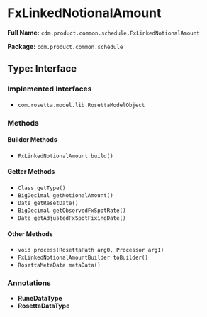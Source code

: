# FxLinkedNotionalAmount

**Full Name:** `cdm.product.common.schedule.FxLinkedNotionalAmount`

**Package:** `cdm.product.common.schedule`

## Type: Interface

### Implemented Interfaces

- `com.rosetta.model.lib.RosettaModelObject`

### Methods

#### Builder Methods

- `FxLinkedNotionalAmount build()`

#### Getter Methods

- `Class getType()`
- `BigDecimal getNotionalAmount()`
- `Date getResetDate()`
- `BigDecimal getObservedFxSpotRate()`
- `Date getAdjustedFxSpotFixingDate()`

#### Other Methods

- `void process(RosettaPath arg0, Processor arg1)`
- `FxLinkedNotionalAmountBuilder toBuilder()`
- `RosettaMetaData metaData()`

### Annotations

- **RuneDataType**
- **RosettaDataType**


